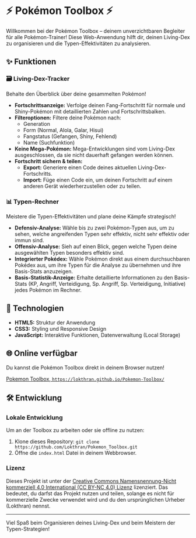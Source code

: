 # ⚡️ Pokémon Toolbox ⚡️

Willkommen bei der Pokémon Toolbox – deinem unverzichtbaren Begleiter für alle Pokémon-Trainer! Diese Web-Anwendung hilft dir, deinen Living-Dex zu organisieren und die Typen-Effektivitäten zu analysieren.

## ✨ Funktionen

### 🗃️ Living-Dex-Tracker
Behalte den Überblick über deine gesammelten Pokémon!
* **Fortschrittsanzeige:** Verfolge deinen Fang-Fortschritt für normale und Shiny-Pokémon mit detaillierten Zahlen und Fortschrittsbalken.
* **Filteroptionen:** Filtere deine Pokémon nach:
    * Generation
    * Form (Normal, Alola, Galar, Hisui)
    * Fangstatus (Gefangen, Shiny, Fehlend)
    * Name (Suchfunktion)
* **Keine Mega-Pokémon:** Mega-Entwicklungen sind vom Living-Dex ausgeschlossen, da sie nicht dauerhaft gefangen werden können.
* **Fortschritt sichern & teilen:**
    * **Export:** Generiere einen Code deines aktuellen Living-Dex-Fortschritts.
    * **Import:** Füge einen Code ein, um deinen Fortschritt auf einem anderen Gerät wiederherzustellen oder zu teilen.

### 📊 Typen-Rechner
Meistere die Typen-Effektivitäten und plane deine Kämpfe strategisch!
* **Defensiv-Analyse:** Wähle bis zu zwei Pokémon-Typen aus, um zu sehen, welche angreifenden Typen sehr effektiv, nicht sehr effektiv oder immun sind.
* **Offensiv-Analyse:** Sieh auf einen Blick, gegen welche Typen deine ausgewählten Typen besonders effektiv sind.
* **Integrierter Pokédex:** Wähle Pokémon direkt aus einem durchsuchbaren Pokédex aus, um ihre Typen für die Analyse zu übernehmen und ihre Basis-Stats anzuzeigen.
* **Basis-Statistik-Anzeige:** Erhalte detaillierte Informationen zu den Basis-Stats (KP, Angriff, Verteidigung, Sp. Angriff, Sp. Verteidigung, Initiative) jedes Pokémon im Rechner.

## 🚀 Technologien
* **HTML5:** Struktur der Anwendung
* **CSS3:** Styling und Responsive Design
* **JavaScript:** Interaktive Funktionen, Datenverwaltung (Local Storage)

## 🌐 Online verfügbar
Du kannst die Pokémon Toolbox direkt in deinem Browser nutzen!

[Pokemon Toolbox, `https://lokthran.github.io/Pokemon-Toolbox/`](https://lokthran.github.io/Pokemon-Toolbox/)

## 🛠️ Entwicklung

### Lokale Entwicklung
Um an der Toolbox zu arbeiten oder sie offline zu nutzen:
1.  Klone dieses Repository: `git clone https://github.com/Lokthran/Pokemon_Toolbox.git`
2.  Öffne die `index.html` Datei in deinem Webbrowser.

### Lizenz
Dieses Projekt ist unter der [Creative Commons Namensnennung-Nicht kommerziell 4.0 International (CC BY-NC 4.0) Lizenz](https://creativecommons.org/licenses/by-nc/4.0/deed.de) lizenziert. Das bedeutet, du darfst das Projekt nutzen und teilen, solange es nicht für kommerzielle Zwecke verwendet wird und du den ursprünglichen Urheber (Lokthran) nennst.

---

Viel Spaß beim Organisieren deines Living-Dex und beim Meistern der Typen-Strategien!
